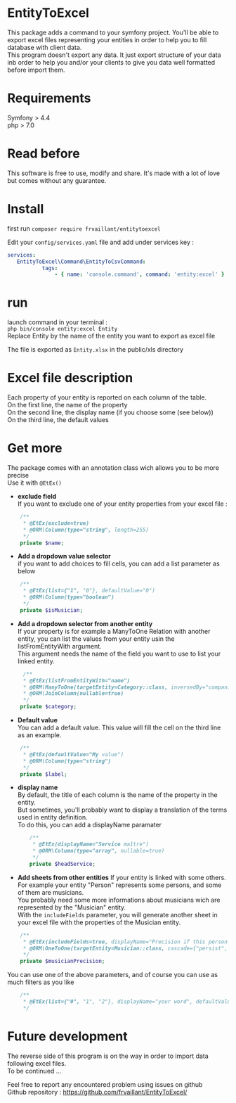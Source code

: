 # EntityToExcel
This package adds a command to your symfony project. You'll be able to export excel files representing your entities in order to help you to fill database with client data.  
This program doesn't export any data. It just export structure of your data inb order to help you and/or your clients to give you data well formatted before import them.

# Requirements
Symfony > 4.4  
php > 7.0 

# Read before
This software is free to use, modify and share. It's made with a lot of love but comes without any guarantee.

# Install
 first run
 `composer require frvaillant/entitytoexcel`  
 
 Edit your `config/services.yaml` file and add under services key :
 ```yaml
services:
    EntityToExcel\Command\EntityToCsvCommand:
            tags:
                - { name: 'console.command', command: 'entity:excel' }
```

# run
launch command in your terminal :  
`php bin/console entity:excel Entity`  
Replace Entity by the name of the entity you want to export as excel file
 
The file is exported as `Entity.xlsx` in the public/xls directory

# Excel file description
Each property of your entity is reported on each column of the table.  
On the first line, the name of the property  
On the second line, the display name (if you choose some (see below))  
On the third line, the default values

# Get more
The package comes with an annotation class wich allows you to be more precise  
Use it with `@EtEx()`  

- **exclude field**  
If you want to exclude one of your entity properties from your excel file :  
```php
    /**
     * @EtEx(exclude=true)
     * @ORM\Column(type="string", length=255)
     */
    private $name;
```

- **Add a dropdown value selector**  
if you want to add choices to fill cells, you can add a list parameter as below  
```php
    /**
     * @EtEx(list={"1", "0"}, defaultValue="0")
     * @ORM\Column(type="boolean")
     */
    private $isMusician;
```

- **Add a dropdown selector from another entity**  
If your property is for example a ManyToOne Relation with another entity, you can list the values from your entity usin the listFromEntityWith argument.  
This argument needs the name of the field you want to use to list your linked entity.  
```php
     /**
     * @EtEx(listFromEntityWith="name")
     * @ORM\ManyToOne(targetEntity=Category::class, inversedBy="companies")
     * @ORM\JoinColumn(nullable=true)
     */
    private $category;
```

- **Default value**  
You can add a default value. This value will fill the cell on the third line as an example.  
```php
    /**
     * @EtEx(defaultValue="My value")
     * @ORM\Column(type="string")
     */
    private $label;
```

- **display name**  
By default, the title of each column is the name of the property in the entity.  
But sometimes, you'll probably want to display a translation of the terms used in entity definition.  
To do this, you can add a displayName paramater
```php
       /**
        * @EtEx(displayName="Service maître")
        * @ORM\Column(type="array", nullable=true)
        */
       private $headService;
```

- **Add sheets from other entities**
If your entity is linked with some others. For example your entity "Person" represents some persons, and some of them are musicians.  
You probably need some more informations about musicians wich are represented by the "Musician" entity.  
With the `includeFields` parameter, you will generate another sheet in your excel file with the properties of the Musician entity.  
```php
    /**
     * @EtEx(includeFields=true, displayName="Precision if this person is musician")
     * @ORM\OneToOne(targetEntity=Musician::class, cascade={"persist", "remove"})
     */
    private $musicianPrecision;
```  

You can use one of the above parameters, and of course you can use as much filters as you like
```php
    /**
     * @EtEx(list={"0", "1", "2"}, displayName="your word", defaultValue="1")
     */
```  

# Future development
The reverse side of this program is on the way in order to import data following excel files.  
To be continued ...  
  
  Feel free to report any encountered problem using issues on github  
  Github repository : https://github.com/frvaillant/EntityToExcel/

